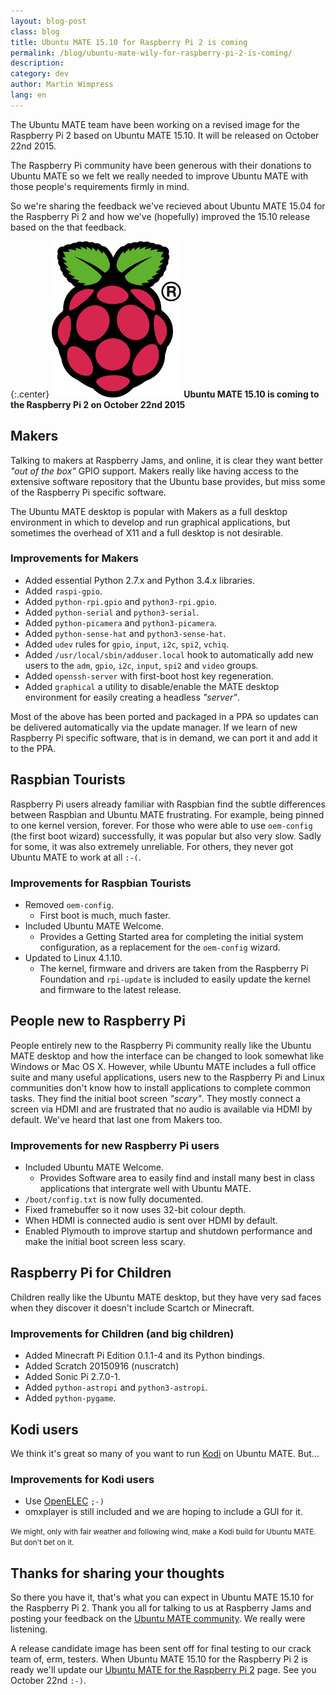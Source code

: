 ```yaml
---
layout: blog-post
class: blog
title: Ubuntu MATE 15.10 for Raspberry Pi 2 is coming
permalink: /blog/ubuntu-mate-wily-for-raspberry-pi-2-is-coming/
description:
category: dev
author: Martin Wimpress
lang: en
---
```


The Ubuntu MATE team have been working on a revised image for the
Raspberry Pi 2 based on Ubuntu MATE 15.10. It will be released on
October 22nd 2015.

The Raspberry Pi community have been generous with their donations to
Ubuntu MATE so we felt we really needed to improve Ubuntu MATE with
those people's requirements firmly in mind.

So we're sharing the feedback we've recieved about Ubuntu MATE 15.04
for the Raspberry Pi 2 and how we've (hopefully) improved the 15.10
release based on the that feedback.

{:.center}
![Raspberry Pi logo](/images/blog/Logos/raspberry-pi.png)
**Ubuntu MATE 15.10 is coming to the Raspberry Pi 2 on October 22nd 2015**

## Makers

Talking to makers at Raspberry Jams, and online, it is clear they want
better *"out of the box"* GPIO support. Makers really like having access
to the extensive software repository that the Ubuntu base provides, but
miss some of the Raspberry Pi specific software.

The Ubuntu MATE desktop is popular with Makers as a full desktop
environment in which to develop and run graphical applications, but
sometimes the overhead of X11 and a full desktop is not desirable.

### Improvements for Makers

  * Added essential Python 2.7.x and Python 3.4.x libraries.
  * Added `raspi-gpio`.
  * Added `python-rpi.gpio` and `python3-rpi.gpio`.
  * Added `python-serial` and `python3-serial`.
  * Added `python-picamera` and `python3-picamera`.
  * Added `python-sense-hat` and `python3-sense-hat`.
  * Added `udev` rules for `gpio`, `input`, `i2c`, `spi2`, `vchiq`.
  * Added `/usr/local/sbin/adduser.local` hook to automatically add new users to the `adm`, `gpio`, `i2c`, `input`, `spi2` and `video` groups.
  * Added `openssh-server` with first-boot host key regeneration.
  * Added `graphical` a utility to disable/enable the MATE desktop environment for easily creating a headless *"server"*.

Most of the above has been ported and packaged in a PPA so updates can
be delivered automatically via the update manager. If we learn of new
Raspberry Pi specific software, that is in demand, we can port it and
add it to the PPA.

## Raspbian Tourists

Raspberry Pi users already familiar with Raspbian find the subtle
differences between Raspbian and Ubuntu MATE frustrating. For example,
being pinned to one kernel version, forever. For those who were able to
use `oem-config` (the first boot wizard) successfully, it was popular
but also very slow. Sadly for some, it was also extremely unreliable.
For others, they never got Ubuntu MATE to work at all `:-(`.

### Improvements for Raspbian Tourists

  * Removed `oem-config`.
    * First boot is much, much faster.
  * Included Ubuntu MATE Welcome.
    * Provides a Getting Started area for completing the initial system configuration, as a replacement for the `oem-config` wizard.
  * Updated to Linux 4.1.10.
    * The kernel, firmware and drivers are taken from the Raspberry Pi Foundation and `rpi-update` is included to easily update the kernel and firmware to the latest release.

## People new to Raspberry Pi

People entirely new to the Raspberry Pi community really like the
Ubuntu MATE desktop and how the interface can be changed to look
somewhat like Windows or Mac OS X. However, while Ubuntu MATE includes
a full office suite and many useful applications, users new to the
Raspberry Pi and Linux communities don't know how to install
applications to complete common tasks. They find the initial boot
screen *"scary"*. They mostly connect a screen via HDMI and are
frustrated that no audio is available via HDMI by default. We've heard
that last one from Makers too.

### Improvements for new Raspberry Pi users

  * Included Ubuntu MATE Welcome.
    * Provides Software area to easily find and install many best in class applications that intergrate well with Ubuntu MATE.
  * `/boot/config.txt` is now fully documented.
  * Fixed framebuffer so it now uses 32-bit colour depth.
  * When HDMI is connected audio is sent over HDMI by default.
  * Enabled Plymouth to improve startup and shutdown performance and make the initial boot screen less scary.

## Raspberry Pi for Children

Children really like the Ubuntu MATE desktop, but they have very sad
faces when they discover it doesn't include Scartch or Minecraft.

### Improvements for Children (and big children)

  * Added Minecraft Pi Edition 0.1.1-4 and its Python bindings.
  * Added Scratch 20150916 (nuscratch)
  * Added Sonic Pi 2.7.0-1.
  * Added `python-astropi` and `python3-astropi`.
  * Added `python-pygame`.

## Kodi users

We think it's great so many of you want to run [Kodi](http://kodi.tv/)
on Ubuntu MATE. But...

### Improvements for Kodi users

  * Use [OpenELEC](http://openelec.tv/) `;-)`
  * omxplayer is still included and we are hoping to include a GUI for it.

<small>We might, only with fair weather and following wind, make a Kodi build for Ubuntu MATE. But don't bet on it.</small>

## Thanks for sharing your thoughts

So there you have it, that's what you can expect in Ubuntu MATE 15.10
for the Raspberry Pi 2. Thank you all for talking to us at Raspberry
Jams and posting your feedback on the [Ubuntu MATE
community](https://ubuntu-mate.community). We really were listening.

A release candidate image has been sent off for final testing to our
crack team of, erm, testers. When Ubuntu MATE 15.10 for the Raspberry
Pi 2 is ready we'll update our [Ubuntu MATE for the Raspberry Pi
2](/raspberry-pi/) page. See you October 22nd `:-)`.
